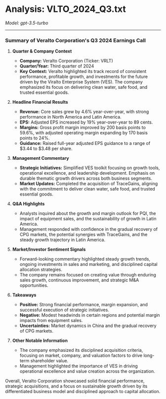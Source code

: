 # Analysis: VLTO_2024_Q3.txt

*Model: gpt-3.5-turbo*

---

### Summary of Veralto Corporation's Q3 2024 Earnings Call

1. **Quarter & Company Context**
   - **Company:** Veralto Corporation (Ticker: VRLT)
   - **Quarter/Year:** Third quarter of 2024
   - **Key Context:** Veralto highlighted its track record of consistent performance, profitable growth, and investments for the future driven by the Viralto Enterprise System (VES). The company emphasized its focus on delivering clean water, safe food, and trusted essential goods.

2. **Headline Financial Results**
   - **Revenue:** Core sales grew by 4.6% year-over-year, with strong performance in North America and Latin America.
   - **EPS:** Adjusted EPS increased by 19% year-over-year to 89 cents.
   - **Margins:** Gross profit margin improved by 200 basis points to 59.6%, with adjusted operating margin expanding by 170 basis points to 24%.
   - **Guidance:** Raised full-year adjusted EPS guidance to a range of $3.44 to $3.48 per share.

3. **Management Commentary**
   - **Strategic Initiatives:** Simplified VES toolkit focusing on growth tools, operational excellence, and leadership development. Emphasis on durable thematic growth drivers across both business segments.
   - **Market Updates:** Completed the acquisition of TraceGains, aligning with the commitment to deliver clean water, safe food, and trusted essential goods.

4. **Q&A Highlights**
   - Analysts inquired about the growth and margin outlook for PQI, the impact of equipment sales, and the sustainability of growth in Latin America.
   - Management responded with confidence in the gradual recovery of CPG markets, the potential synergies with TraceGains, and the steady growth trajectory in Latin America.

5. **Market/Investor Sentiment Signals**
   - Forward-looking commentary highlighted steady growth trends, ongoing investments in sales and marketing, and disciplined capital allocation strategies.
   - The company remains focused on creating value through enduring sales growth, continuous improvement, and strategic M&A opportunities.

6. **Takeaways**
   - **Positive:** Strong financial performance, margin expansion, and successful execution of strategic initiatives.
   - **Negative:** Modest headwinds in certain regions and potential margin impacts from equipment sales.
   - **Uncertainties:** Market dynamics in China and the gradual recovery of CPG markets.

7. **Other Notable Information**
   - The company emphasized its disciplined acquisition criteria, focusing on market, company, and valuation factors to drive long-term shareholder value.
   - Management highlighted the importance of VES in driving operational excellence and value creation across the organization.

Overall, Veralto Corporation showcased solid financial performance, strategic acquisitions, and a focus on sustainable growth driven by its differentiated business model and disciplined approach to capital allocation.